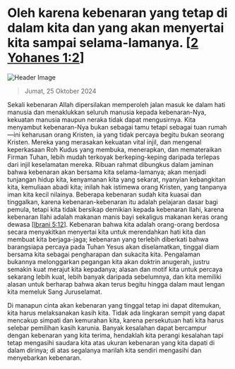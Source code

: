 
# Oleh karena kebenaran yang tetap di dalam kita dan yang akan menyertai kita sampai selama-lamanya. [[2 Yohanes 1:2](http://alkitab.sabda.org/?2%20Yohanes%201:2)]

![Header Image](https://alkitab.app/slice/sunrise.jpg)

> Jumat, 25 Oktober 2024

Sekali kebenaran Allah dipersilakan memperoleh jalan masuk ke dalam hati manusia dan menaklukkan seluruh manusia kepada kebenaran-Nya, kekuatan manusia maupun neraka tidak dapat mengusirnya. Kita menyambut kebenaran-Nya bukan sebagai tamu tetapi sebagai tuan rumah—ini keharusan orang Kristen, ia yang tidak percaya begitu bukan seorang Kristen. Mereka yang merasakan kekuatan vital injil, dan mengenal keperkasaan Roh Kudus yang membuka, menerapkan, dan memateraikan Firman Tuhan, lebih mudah terkoyak berkeping-keping daripada terlepas dari injil keselamatan mereka. Ribuan rahmat dibungkus dalam jaminan bahwa kebenaran akan bersama kita selama-lamanya; akan menjadi tunjangan hidup kita, kenyamanan kita yang sekarat, nyanyian kebangkitan kita, kemuliaan abadi kita; inilah hak istimewa orang Kristen, yang tanpanya iman kita kecil nilainya. Beberapa kebenaran sudah kita kuasai dan tinggalkan, karena kebenaran-kebenaran itu adalah pelajaran dasar bagi pemula, tetapi kita tidak bersikap demikian kepada kebenaran Ilahi, karena kebenaran Ilahi adalah makanan manis bayi sekaligus makanan keras orang dewasa [[Ibrani 5:12](http://alkitab.sabda.org/?Ibrani%205:12)]. Kebenaran bahwa kita adalah orang-orang berdosa secara menyakitkan menyertai kita untuk merendahkan hati kita dan membuat kita berjaga-jaga; kebenaran yang terlebih diberkati bahwa barangsiapa percaya pada Tuhan Yesus akan diselamatkan, tinggal diam bersama kita sebagai pengharapan dan sukacita kita. Pengalaman bukannya melonggarkan pegangan kita akan doktrin anugerah, justru semakin kuat merajut kita kepadanya; alasan dan motif kita untuk percaya sekarang lebih kuat, lebih banyak daripada sebelumnya, dan kita memiliki alasan untuk berharap bahwa akan terus begitu hingga dalam maut lengan kita memeluk Sang Juruselamat.

Di manapun cinta akan kebenaran yang tinggal tetap ini dapat ditemukan, kita harus melaksanakan kasih kita. Tidak ada lingkaran sempit yang dapat mencakup simpati dan kemurahan kita, karena persekutuan hati kita harus selebar pemilihan kasih karunia. Banyak kesalahan dapat bercampur dengan kebenaran yang kita terima, hendaklah kita perangi kesalahan tapi tetap mengasihi saudara kita atas ukuran kebenaran yang kita dapati di dalam dirinya; di atas segalanya marilah kita sendiri mengasihi dan menyebarkan kebenaran.
    